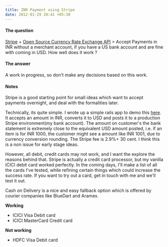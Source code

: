 ```yaml
---
title: INR Payment using Stripe
date: 2012-01-29 20:41 +05:30
---
```

#### The question

[Stripe](https://stripe.com/) + [Open Source Currency Rate Exchange API](http://josscrowcroft.github.com/open-exchange-rates/) = Accept Payments in INR without a merchant account, if you have a US bank account and are fine with coming in USD. How well does it work ?

#### The answer

A work in progress, so don't make any decisions based on this work.

#### Notes

Stripe is a good starting point for small ideas which want to accept payments overnight, and deal with the formalities later.

Technically, its quite simple. I wrote up a simple rails app to demo this [here](https://github.com/akshayrawat/stripe-inr). It accepts an amount in INR, converts it to USD  and posts it to a production Stripe environment(my bank account). The amount on customer's the bank statement is extremely close to the equivalent USD amount posted, i.e. if an item is for INR 1000, the customer might see a amount like INR 1001, due to currency conversion rounding. The Stripe fee is 2.9%+ 30 cent. I think this is a non issue for early stage ideas.

However, all debit, credit cards may not work, and I want the explore the reasons behind that. Stripe is actually a credit card processor, but my vanilla ICICI debit card worked perfectly. In the coming days, I'll make a list of all the cards I've tested, while refining certain things which could increase the success rate. If you want to try out a card, get in touch with me and we'll test it out.

Cash on Delivery is a nice and easy fallback option which is offered by courier companies like BlueDart and Aramex.

**Working**

* ICICI Visa Debit card
* ICICI MasterCard Credit card

**Not working**

* HDFC Visa Debit card
